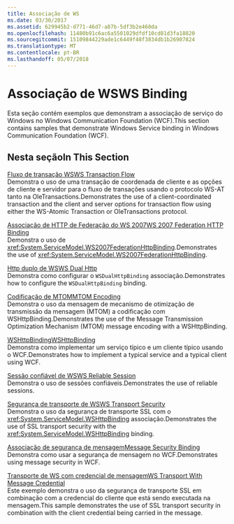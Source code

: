 ```yaml
---
title: Associação de WS
ms.date: 03/30/2017
ms.assetid: 629945b2-d771-46d7-a87b-5df3b2e460da
ms.openlocfilehash: 11480b91c6ac6a5501029dfdf10cd81d3fa18820
ms.sourcegitcommit: 15109844229ade1c6449f48f3834db1b26907824
ms.translationtype: MT
ms.contentlocale: pt-BR
ms.lasthandoff: 05/07/2018
---
```

# <a name="ws-binding"></a><span data-ttu-id="0e4a1-102">Associação de WS</span><span class="sxs-lookup"><span data-stu-id="0e4a1-102">WS Binding</span></span>
<span data-ttu-id="0e4a1-103">Esta seção contém exemplos que demonstram a associação de serviço do Windows no Windows Communication Foundation (WCF).</span><span class="sxs-lookup"><span data-stu-id="0e4a1-103">This section contains samples that demonstrate Windows Service binding in Windows Communication Foundation (WCF).</span></span>  
  
## <a name="in-this-section"></a><span data-ttu-id="0e4a1-104">Nesta seção</span><span class="sxs-lookup"><span data-stu-id="0e4a1-104">In This Section</span></span>  
 [<span data-ttu-id="0e4a1-105">Fluxo de transação WS</span><span class="sxs-lookup"><span data-stu-id="0e4a1-105">WS Transaction Flow</span></span>](../../../../docs/framework/wcf/samples/ws-transaction-flow.md)  
 <span data-ttu-id="0e4a1-106">Demonstra o uso de uma transação de coordenada de cliente e as opções de cliente e servidor para o fluxo de transações usando o protocolo WS-AT tanto na OleTransactions.</span><span class="sxs-lookup"><span data-stu-id="0e4a1-106">Demonstrates the use of a client-coordinated transaction and the client and server options for transaction flow using either the WS-Atomic Transaction or OleTransactions protocol.</span></span>  
  
 [<span data-ttu-id="0e4a1-107">Associação de HTTP de Federação do WS 2007</span><span class="sxs-lookup"><span data-stu-id="0e4a1-107">WS 2007 Federation HTTP Binding</span></span>](../../../../docs/framework/wcf/samples/ws-2007-federation-http-binding.md)  
 <span data-ttu-id="0e4a1-108">Demonstra o uso de <xref:System.ServiceModel.WS2007FederationHttpBinding>.</span><span class="sxs-lookup"><span data-stu-id="0e4a1-108">Demonstrates the use of <xref:System.ServiceModel.WS2007FederationHttpBinding>.</span></span>  
  
 [<span data-ttu-id="0e4a1-109">Http duplo de WS</span><span class="sxs-lookup"><span data-stu-id="0e4a1-109">WS Dual Http</span></span>](../../../../docs/framework/wcf/samples/ws-dual-http.md)  
 <span data-ttu-id="0e4a1-110">Demonstra como configurar o `WSDualHttpBinding` associação.</span><span class="sxs-lookup"><span data-stu-id="0e4a1-110">Demonstrates how to configure the `WSDualHttpBinding` binding.</span></span>  
  
 [<span data-ttu-id="0e4a1-111">Codificação de MTOM</span><span class="sxs-lookup"><span data-stu-id="0e4a1-111">MTOM Encoding</span></span>](../../../../docs/framework/wcf/samples/mtom-encoding.md)  
 <span data-ttu-id="0e4a1-112">Demonstra o uso da mensagem de mecanismo de otimização de transmissão da mensagem (MTOM) a codificação com WSHttpBinding.</span><span class="sxs-lookup"><span data-stu-id="0e4a1-112">Demonstrates the use of the Message Transmission Optimization Mechanism (MTOM) message encoding with a WSHttpBinding.</span></span>  
  
 [<span data-ttu-id="0e4a1-113">WSHttpBinding</span><span class="sxs-lookup"><span data-stu-id="0e4a1-113">WSHttpBinding</span></span>](../../../../docs/framework/wcf/samples/wshttpbinding.md)  
 <span data-ttu-id="0e4a1-114">Demonstra como implementar um serviço típico e um cliente típico usando o WCF.</span><span class="sxs-lookup"><span data-stu-id="0e4a1-114">Demonstrates how to implement a typical service and a typical client using WCF.</span></span>  
  
 [<span data-ttu-id="0e4a1-115">Sessão confiável de WS</span><span class="sxs-lookup"><span data-stu-id="0e4a1-115">WS Reliable Session</span></span>](../../../../docs/framework/wcf/samples/ws-reliable-session.md)  
 <span data-ttu-id="0e4a1-116">Demonstra o uso de sessões confiáveis.</span><span class="sxs-lookup"><span data-stu-id="0e4a1-116">Demonstrates the use of reliable sessions.</span></span>  
  
 [<span data-ttu-id="0e4a1-117">Segurança de transporte de WS</span><span class="sxs-lookup"><span data-stu-id="0e4a1-117">WS Transport Security</span></span>](../../../../docs/framework/wcf/samples/ws-transport-security.md)  
 <span data-ttu-id="0e4a1-118">Demonstra o uso da segurança de transporte SSL com o <xref:System.ServiceModel.WSHttpBinding> associação.</span><span class="sxs-lookup"><span data-stu-id="0e4a1-118">Demonstrates the use of SSL transport security with the <xref:System.ServiceModel.WSHttpBinding> binding.</span></span>  
  
 [<span data-ttu-id="0e4a1-119">Associação de segurança de mensagem</span><span class="sxs-lookup"><span data-stu-id="0e4a1-119">Message Security Binding</span></span>](../../../../docs/framework/wcf/samples/message-security-binding.md)  
 <span data-ttu-id="0e4a1-120">Demonstra como usar a segurança de mensagem no WCF.</span><span class="sxs-lookup"><span data-stu-id="0e4a1-120">Demonstrates using message security in WCF.</span></span>  
  
 [<span data-ttu-id="0e4a1-121">Transporte de WS com credencial de mensagem</span><span class="sxs-lookup"><span data-stu-id="0e4a1-121">WS Transport With Message Credential</span></span>](../../../../docs/framework/wcf/samples/ws-transport-with-message-credential.md)  
 <span data-ttu-id="0e4a1-122">Este exemplo demonstra o uso da segurança de transporte SSL em combinação com a credencial do cliente que está sendo executada na mensagem.</span><span class="sxs-lookup"><span data-stu-id="0e4a1-122">This sample demonstrates the use of SSL transport security in combination with the client credential being carried in the message.</span></span>
